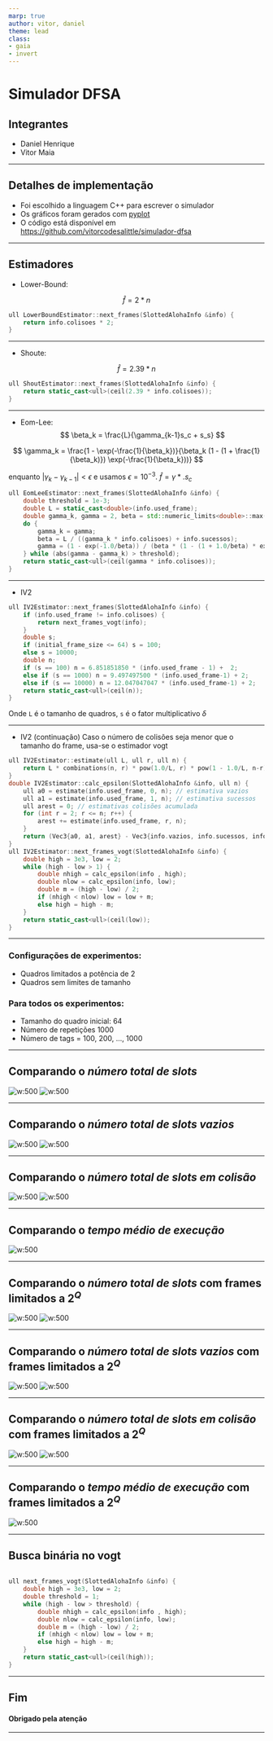 ```yaml
---
marp: true
author: vitor, daniel
theme: lead
class:
- gaia
- invert
---
```

# Simulador DFSA

## Integrantes
- Daniel Henrique
- Vitor Maia

---

## Detalhes de implementação
- Foi escolhido a linguagem C++ para escrever o simulador
- Os gráficos foram gerados com [pyplot](https://matplotlib.org/)
- O código está disponível em <https://github.com/vitorcodesalittle/simulador-dfsa>

---

## Estimadores

- Lower-Bound:

$$
\hat{f} = 2 * n
$$

```cpp
ull LowerBoundEstimator::next_frames(SlottedAlohaInfo &info) {
    return info.colisoes * 2;
}
```

---

- Shoute:

$$
\hat{f} = 2.39 * n
$$

```cpp
ull ShoutEstimator::next_frames(SlottedAlohaInfo &info) {
    return static_cast<ull>(ceil(2.39 * info.colisoes));
}
```
---

- Eom-Lee:
$$
\beta_k = \frac{L}{\gamma_{k-1}s_c + s_s}
$$
  
$$
\gamma_k =  \frac{1 - \exp(-\frac{1}{\beta_k})}{\beta_k (1 - (1 + \frac{1}{\beta_k)})  \exp(-\frac{1}{\beta_k}))}
$$

enquanto $|\gamma_k - \gamma_{k-1}| < \epsilon$ e usamos $\epsilon =10^{-3}$. $\hat{f} = \gamma* . s_c$


```cpp
ull EomLeeEstimator::next_frames(SlottedAlohaInfo &info) {
    double threshold = 1e-3;
    double L = static_cast<double>(info.used_frame);
    double gamma_k, gamma = 2, beta = std::numeric_limits<double>::max();
    do {
        gamma_k = gamma;
        beta = L / ((gamma_k * info.colisoes) + info.sucessos);
        gamma = (1 - exp(-1.0/beta)) / (beta * (1 - (1 + 1.0/beta) * exp(-1.0/beta)));
    } while (abs(gamma - gamma_k) > threshold);
    return static_cast<ull>(ceil(gamma * info.colisoes));
}
```

---

- IV2

```c++
ull IV2Estimator::next_frames(SlottedAlohaInfo &info) {
    if (info.used_frame != info.colisoes) {
        return next_frames_vogt(info);
    }
    double s;
    if (initial_frame_size <= 64) s = 100;
    else s = 10000;
    double n;
    if (s == 100) n = 6.851851850 * (info.used_frame - 1) +  2;
    else if (s == 1000) n = 9.497497500 * (info.used_frame-1) + 2;
    else if (s == 10000) n = 12.047047047 * (info.used_frame-1) + 2;
    return static_cast<ull>(ceil(n));
}

```
Onde `L` é o tamanho de quadros, `s` é o fator multiplicativo $\delta$

---

- IV2 (continuação)
Caso o número de colisões seja menor que o tamanho do frame,
usa-se o estimador vogt
 
```c++
ull IV2Estimator::estimate(ull L, ull r, ull n) {
    return L * combinations(n, r) * pow(1.0/L, r) * pow(1 - 1.0/L, n-r);
}
double IV2Estimator::calc_epsilon(SlottedAlohaInfo &info, ull n) {
    ull a0 = estimate(info.used_frame, 0, n); // estimativa vazios
    ull a1 = estimate(info.used_frame, 1, n); // estimativa sucessos
    ull arest = 0; // estimativas colisões acumulada
    for (int r = 2; r <= n; r++) {
        arest += estimate(info.used_frame, r, n);
    }
    return (Vec3{a0, a1, arest} - Vec3{info.vazios, info.sucessos, info.colisoes}).len();
}
ull IV2Estimator::next_frames_vogt(SlottedAlohaInfo &info) {
    double high = 3e3, low = 2;
    while (high - low > 1) {
        double nhigh = calc_epsilon(info , high);
        double nlow = calc_epsilon(info, low);
        double m = (high - low) / 2;
        if (nhigh < nlow) low = low + m;
        else high = high - m;
    }
    return static_cast<ull>(ceil(low));
}
```

---

### Configurações de experimentos:
- Quadros limitados a potência de 2
- Quadros sem limites de tamanho

### Para todos os experimentos:
- Tamanho do quadro inicial: 64
- Número de repetições 1000
- Número de tags = 100, 200, ..., 1000
---

## Comparando o *número total de slots*
![w:500](./plots/images/total_slots.png) ![w:500](./comparation/total_slots.png)

---

## Comparando o *número total de slots vazios*

![w:500](./plots/images/total_empty_slots.png) ![w:500](./comparation/total_empty_slots.png)

---

## Comparando o *número total de slots em colisão*

![w:500](./plots/images/total_collisions.png) ![w:500](./comparation/total_collision_slots.png)

---

## Comparando o *tempo médio de execução*

![w:500](./plots/images/total_time.png)

---

## Comparando o *número total de slots* com frames limitados a $2^Q$

![w:500](./plots/images-po2/total_slots.png) ![w:500](./comparation/total_slots.png)

---

## Comparando o *número total de slots vazios*  com frames limitados a $2^Q$

![w:500](./plots/images-po2/total_empty_slots.png) ![w:500](./comparation/total_empty_slots.png)

---

## Comparando o *número total de slots em colisão* com frames limitados a $2^Q$

![w:500](./plots/images-po2/total_collisions.png) ![w:500](./comparation/total_collision_slots.png)

---

## Comparando o *tempo médio de execução* com frames limitados a $2^Q$

![w:500](./plots/images-po2/total_time.png)

---

## Busca binária no vogt

<!-- para essa busca funcionar, a função para cálculo de epsilon em função de n
deve ser monotônica. -->

```c++

ull next_frames_vogt(SlottedAlohaInfo &info) {
    double high = 3e3, low = 2;
    double threshold = 1;
    while (high - low > threshold) {
        double nhigh = calc_epsilon(info , high);
        double nlow = calc_epsilon(info, low);
        double m = (high - low) / 2;
        if (nhigh < nlow) low = low + m;
        else high = high - m;
    }
    return static_cast<ull>(ceil(high));
}
```

---

## Fim

#### Obrigado pela atenção


---

